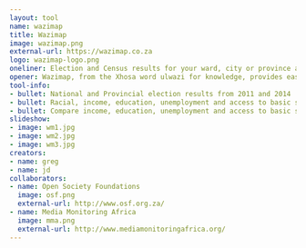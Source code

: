 ```yaml
---
layout: tool
name: wazimap
title: Wazimap
image: wazimap.png
external-url: https://wazimap.co.za
logo: wazimap-logo.png
oneliner: Election and Census results for your ward, city or province across South Africa
opener: Wazimap, from the Xhosa word ulwazi for knowledge, provides easy access to South African census and elenctions data.
tool-info:
- bullet: National and Provincial election results from 2011 and 2014
- bullet: Racial, income, education, unemployment and access to basic services down to ward level
- bullet: Compare income, education, unemployment and access to basic services between different wards, cities, and provinces
slideshow:
- image: wm1.jpg
- image: wm2.jpg
- image: wm3.jpg
creators:
- name: greg
- name: jd
collaborators:
- name: Open Society Foundations
  image: osf.png
  external-url: http://www.osf.org.za/
- name: Media Monitoring Africa
  image: mma.png
  external-url: http://www.mediamonitoringafrica.org/
---
```


